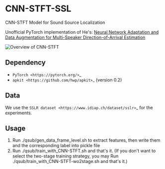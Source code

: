# CNN-STFT-SSL
CNN-STFT Model for Sound Source Localization

Unofficial PyTorch implementation of He's: [Neural Network Adaptation and Data Augmentation for Multi-Speaker Direction-of-Arrival Estimation](https://ieeexplore.ieee.org/document/9357962)

![Overview of CNN-STFT](https://tva1.sinaimg.cn/large/008i3skNly1gvsy23r1t5j30fp0o6abz.jpg)

Dependency
----------

* `PyTorch <https://pytorch.org/>`_ 
* `apkit <https://github.com/hwp/apkit>`_ (version 0.2)


Data
----

We use the `SSLR dataset <https://www.idiap.ch/dataset/sslr>`_ for the experiments.


## Usage
1. Run ./qsub/gen_data_frame_level.sh to extract features, then write them and the corresponding label into pickle file
2. Run ./qsub/train_with_CNN-STFT.sh and that's it. (If you don't want to select the two-stage training strategy, you may Run ./qsub/train_with_CNN-STFT-wo2stage.sh and that's it.)

